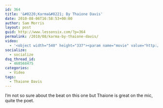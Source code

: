 ```yaml
---
id: 364
title: '&#8220;Karma&#8221; By Thaione Davis'
date: 2010-08-06T16:58:53+00:00
author: Sam Morris
layout: post
guid: http://www.lessonsix.com/?p=364
permalink: /2010/08/karma-by-thaione-davis/
video:
  - '<object width="540" height="337"><param name="movie" value="http://www.youtube.com/v/OCbA7-7_4OQ?fs=1&hl=en_GB"></param><param name="allowFullScreen" value="true"></param><param name="allowscriptaccess" value="always"></param><embed src="http://www.youtube.com/v/OCbA7-7_4OQ?fs=1&hl=en_GB" type="application/x-shockwave-flash" width="540" height="337" allowscriptaccess="always" allowfullscreen="true"></embed></object>'
socialize:
  - socialize
dsq_thread_id:
  - 468568475
categories:
  - Video
tags:
  - Thaione Davis
---
```

I&#8217;m not so sure about the beat on this one but Thaione is great on the mic, quite the poet.